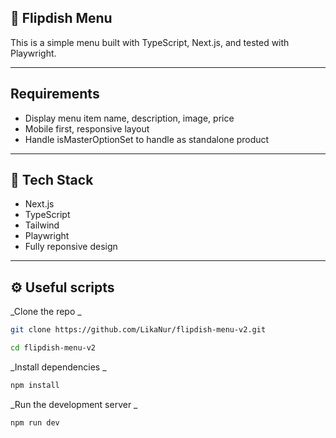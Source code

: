 ## 🍔 Flipdish Menu

This is a simple menu built with TypeScript, Next.js, and tested with Playwright.

---

## Requirements
- Display menu item name, description, image, price
- Mobile first, responsive layout
- Handle isMasterOptionSet to handle as standalone product

---

## 🧱 Tech Stack

- Next.js
- TypeScript
- Tailwind
- Playwright
- Fully reponsive design

---

## ⚙️ Useful scripts

_Clone the repo
_

```bash
git clone https://github.com/LikaNur/flipdish-menu-v2.git
```

```bash
cd flipdish-menu-v2
```

_Install dependencies
_

```bash
npm install
```

_Run the development server
_

```bash
npm run dev
```

